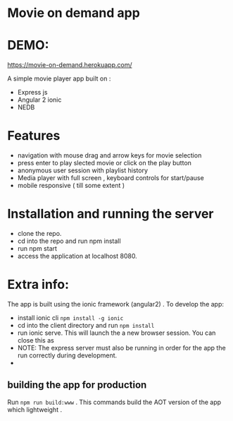 # Movie on demand app

# DEMO:
https://movie-on-demand.herokuapp.com/

A simple movie player app built on :
 - Express js 
 -  Angular 2 ionic 
 - NEDB


# Features

   - navigation with mouse drag and arrow keys for movie selection
   - press enter to play slected movie or click on the play button
  - anonymous user session with playlist history
  - Media player with full screen , keyboard controls for start/pause
  - mobile responsive ( till some extent )

# Installation and running the server 


  - clone the repo.
  - cd into the repo and run npm install
  - run npm start
  - access the application at localhost 8080.
  
# Extra info:

The app is built using the ionic framework (angular2) . To develop the app:

- install ionic cli `npm install -g ionic`
- cd into the client directory and run `npm install`
- run ionic serve. This will launch the a new browser session. You can close this as 
- NOTE: The express server must also be running in order for the app the run correctly during development.
- 
## building the app for production
Run `npm run build:www` . This commands build the AOT version of the app which lightweight .
